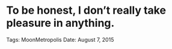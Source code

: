 # To be honest, I don’t really take pleasure in anything.

Tags: MoonMetropolis
Date: August 7, 2015